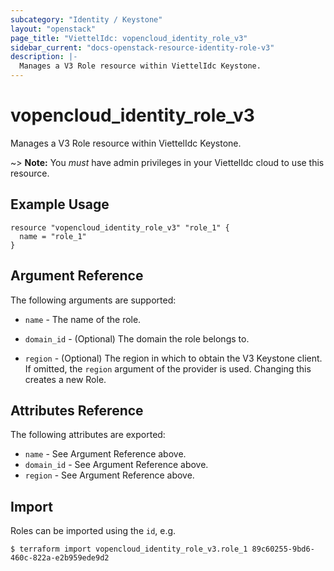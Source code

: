 ```yaml
---
subcategory: "Identity / Keystone"
layout: "openstack"
page_title: "ViettelIdc: vopencloud_identity_role_v3"
sidebar_current: "docs-openstack-resource-identity-role-v3"
description: |-
  Manages a V3 Role resource within ViettelIdc Keystone.
---
```


# vopencloud\_identity\_role\_v3

Manages a V3 Role resource within ViettelIdc Keystone.

~> **Note:** You _must_ have admin privileges in your ViettelIdc cloud to use
this resource.

## Example Usage

```hcl
resource "vopencloud_identity_role_v3" "role_1" {
  name = "role_1"
}
```

## Argument Reference

The following arguments are supported:

* `name` - The name of the role.

* `domain_id` - (Optional) The domain the role belongs to.

* `region` - (Optional) The region in which to obtain the V3 Keystone client.
    If omitted, the `region` argument of the provider is used. Changing this
    creates a new Role.

## Attributes Reference

The following attributes are exported:

* `name` - See Argument Reference above.
* `domain_id` - See Argument Reference above.
* `region` - See Argument Reference above.

## Import

Roles can be imported using the `id`, e.g.

```
$ terraform import vopencloud_identity_role_v3.role_1 89c60255-9bd6-460c-822a-e2b959ede9d2
```

